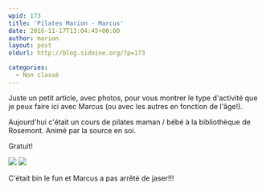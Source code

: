 ```yaml
---
wpid: 173
title: 'Pilates Marion - Marcus'
date: 2016-11-17T13:04:45+00:00
author: marion
layout: post
oldurl: http://blog.sidoine.org/?p=173

categories:
  - Non classé
---
```

Juste un petit article, avec photos, pour vous montrer le type d'activité que je peux faire ici avec Marcus (ou avec les autres en fonction de l'âge!).

Aujourd'hui c'était un cours de pilates maman / bébé à la bibliothèque de Rosemont. Animé par la source en soi.

Gratuit!

![](/media/2016/pilate-bebe3.jpg)
![](/media/2016/pilate-bebe.jpg)

C'était bin le fun et Marcus a pas arrêté de jaser!!!